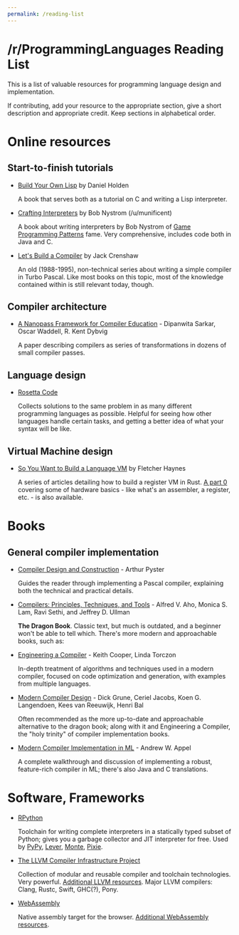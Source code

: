 ```yaml
---
permalink: /reading-list
---
```

# /r/ProgrammingLanguages Reading List
This is a list of valuable resources for programming language design and implementation.

If contributing, add your resource to the appropriate section, give a short description and appropriate credit. Keep sections in alphabetical order.

# Online resources 

## Start-to-finish tutorials

* [Build Your Own Lisp](http://www.buildyourownlisp.com/) by Daniel Holden

  A book that serves both as a tutorial on C and writing a Lisp interpreter.

* [Crafting Interpreters](http://www.craftinginterpreters.com/) by Bob Nystrom (/u/munificent)
 
  A book about writing interpreters by Bob Nystrom of [Game Programming Patterns](http://gameprogrammingpatterns.com/) fame. Very comprehensive, includes code both in Java and C.

* [Let's Build a Compiler](https://compilers.iecc.com/crenshaw/) by Jack Crenshaw

  An old (1988-1995), non-technical series about writing a simple compiler in Turbo Pascal. Like most books on this topic, most of the knowledge contained within is still relevant today, though.

## Compiler architecture

* [A Nanopass Framework for Compiler Education](https://www.cambridge.org/core/journals/journal-of-functional-programming/article/educational-pearl-a-nanopass-framework-for-compiler-education/1E378B9B451270AF6A155FA0C21C04A3) - Dipanwita Sarkar, Oscar Waddell, R. Kent Dybvig

  A paper describing compilers as series of transformations in dozens of small compiler passes.

## Language design

* [Rosetta Code](http://rosettacode.org/wiki/Rosetta_Code)

  Collects solutions to the same problem in as many different programming languages as possible. Helpful for seeing how other languages handle certain tasks, and getting a better idea of what your syntax will be like.

## Virtual Machine design

* [So You Want to Build a Language VM](https://blog.subnetzero.io/post/building-language-vm-part-01/) by Fletcher Haynes

  A series of articles detailing how to build a register VM in Rust. [A part 0](https://blog.subnetzero.io/post/building-language-vm-part-00/) covering some of hardware basics - like what's an assembler, a register, etc. - is also available.

# Books

## General compiler implementation

* [Compiler Design and Construction](https://www.amazon.com/dp/0442275366) - Arthur Pyster

  Guides the reader through implementing a Pascal compiler, explaining both the technical and practical details.

* [Compilers: Principles, Techniques, and Tools](https://www.amazon.com/dp/0321486811/) - Alfred V. Aho, Monica S. Lam, Ravi Sethi, and Jeffrey D. Ullman

  **The Dragon Book**. Classic text, but much is outdated, and a beginner won't be able to tell which.  There's more modern and approachable books, such as:

* [Engineering a Compiler](https://www.amazon.com/Engineering-Compiler-Keith-Cooper/dp/012088478X/) -  Keith Cooper, Linda Torczon

  In-depth treatment of algorithms and techniques used in a modern compiler, focused on code optimization and generation, with examples from multiple languages.

* [Modern Compiler Design](https://www.amazon.com/Modern-Compiler-Design-Dick-Grune/dp/1461446988) - Dick Grune, Ceriel Jacobs, Koen G. Langendoen, Kees van Reeuwijk, Henri Bal

  Often recommended as the more up-to-date and approachable alternative to the dragon book; along with it and Engineering a Compiler, the "holy trinity" of compiler implementation books.

* [Modern Compiler Implementation in ML](https://www.amazon.com/gp/product/0521607647) -  Andrew W. Appel 

  A complete walkthrough and discussion of implementing a robust, feature-rich compiler in ML; there's also Java and C translations.

# Software, Frameworks

* [RPython](https://rpython.readthedocs.io/en/latest/) 

  Toolchain for writing complete interpreters in a statically typed subset of Python; gives you a garbage collector and JIT interpreter for free. Used by [PyPy](http://pypy.org/), [Lever](https://github.com/cheery/lever), [Monte](https://github.com/monte-language/typhon), [Pixie](https://github.com/pixie-lang/pixie).

* [The LLVM Compiler Infrastructure Project](https://llvm.org/)

  Collection of modular and reusable compiler and toolchain technologies. Very powerful. [Additional LLVM resources](https://www.reddit.com/r/ProgrammingLanguages/wiki/gen/llvm). Major LLVM compilers: Clang, Rustc, Swift, GHC(?), Pony.

* [WebAssembly](http://webassembly.org/)

  Native assembly target for the browser. [Additional WebAssembly resources](https://www.reddit.com/r/ProgrammingLanguages/wiki/gen/webassembly).
